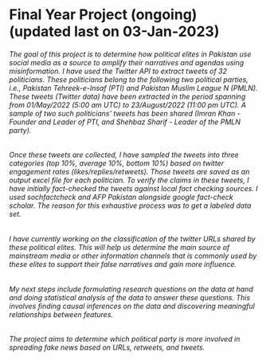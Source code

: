 # Final Year Project (ongoing) (updated last on 03-Jan-2023)

###### The goal of this project is to determine how political elites in Pakistan use social media as a source to amplify their narratives and agendas using misinformation. I have used the Twitter API to extract tweets of 32 politicians. These politicians belong to the following two political parties, i.e., Pakistan Tehreek-e-Insaf (PTI) and Pakistan Muslim League N (PMLN). These tweets (Twitter data) have been extracted in the period spanning from 01/May/2022 (5:00 am UTC) to 23/August/2022 (11:00 pm UTC). A sample of two such politicians’ tweets has been shared (Imran Khan - Founder and Leader of PTI, and Shehbaz Sharif - Leader of the PMLN party).  

###### Once these tweets are collected, I have sampled the tweets into three categories (top 10%, average 10%, bottom 10%) based on twitter engagement rates (likes/replies/retweets). Those tweets are saved as an output excel file for each politician. To verify the claims in these tweets, I have initially fact-checked the tweets against local fact checking sources. I used sochfactcheck and AFP Pakistan alongside google fact-check scholar. The reason for this exhaustive process was to get a labeled data set. 

###### I have currently working on the classification of the twitter URLs shared by these political elites. This will help us determine the main source of mainstream media or other information channels that is commonly used by these elites to support their false narratives and gain more influence.  

###### My next steps include formulating research questions on the data at hand and doing statistical analysis of the data to answer these questions. This involves finding causal inferences on the data and discovering meaningful relationships between features.

###### The project aims to determine which political party is more involved in spreading fake news based on URLs, retweets, and tweets.
